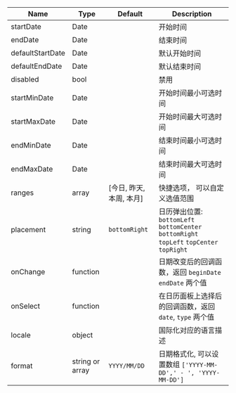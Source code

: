 | Name             | Type            | Default          | Description                                                                        |
|------------------|-----------------|------------------|------------------------------------------------------------------------------------|
| startDate        | Date            |                  | 开始时间                                                                             |
| endDate          | Date            |                  | 结束时间                                                                             |
| defaultStartDate | Date            |                  | 默认开始时间                                                                             |
| defaultEndDate   | Date            |                  | 默认结束时间                                                                             |
| disabled         | bool            |                  | 禁用                                                                                 |
| startMinDate     | Date            |                  | 开始时间最小可选时间                                                                         |
| startMaxDate     | Date            |                  | 开始时间最大可选时间                                                                         |
| endMinDate       | Date            |                  | 结束时间最小可选时间                                                                         |
| endMaxDate       | Date            |                  | 结束时间最大可选时间                                                                         |
| ranges           | array           | [今日, 昨天, 本周, 本月] | 快捷选项， 可以自定义选值范围                                                                    |
| placement        | string          | `bottomRight`    | 日历弹出位置: `bottomLeft` `bottomCenter` `bottomRight` `topLeft` `topCenter` `topRight` |
| onChange         | function        |                  | 日期改变后的回调函数，返回 `beginDate` `endDate` 两个值                                            |
| onSelect         | function        |                  | 在日历面板上选择后的回调函数，返回 `date`, `type` 两个值                                               |
| locale           | object          |                  | 国际化对应的语言描述                                                                         |
| format           | string or array | `YYYY/MM/DD`     | 日期格式化, 可以设置数组  `['YYYY-MM-DD',' - ', 'YYYY-MM-DD']`                                |
